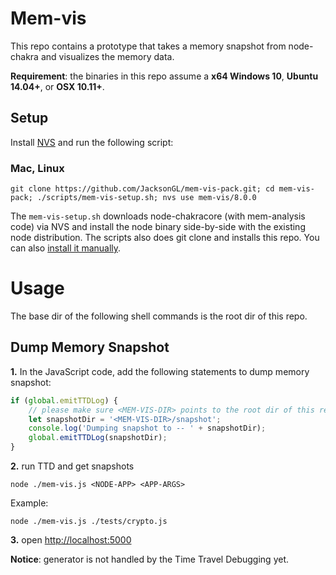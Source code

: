 # Mem-vis

This repo contains a prototype that takes a memory snapshot from node-chakra and visualizes the memory data.

**Requirement**: the binaries in this repo assume a **x64 Windows 10**, **Ubuntu 14.04+**, or **OSX 10.11+**.

## Setup
Install [NVS](https://github.com/jasongin/nvs) and run the following script:

### Mac, Linux

```
git clone https://github.com/JacksonGL/mem-vis-pack.git; cd mem-vis-pack; ./scripts/mem-vis-setup.sh; nvs use mem-vis/8.0.0
```

The `mem-vis-setup.sh` downloads node-chakracore (with mem-analysis code) via NVS and install the node binary side-by-side with the existing node distribution. The scripts also does git clone and installs this repo. You can also [install it manually](doc/install-manually.md).

# Usage

The base dir of the following shell commands is the root dir of this repo.

## Dump Memory Snapshot

  **1.** In the JavaScript code, add the following statements to dump memory snapshot:

```javascript
if (global.emitTTDLog) {
    // please make sure <MEM-VIS-DIR> points to the root dir of this repo
    let snapshotDir = '<MEM-VIS-DIR>/snapshot';
    console.log('Dumping snapshot to -- ' + snapshotDir);
    global.emitTTDLog(snapshotDir);
}
```

  **2.** run TTD and get snapshots

```
node ./mem-vis.js <NODE-APP> <APP-ARGS>
```

Example:

```
node ./mem-vis.js ./tests/crypto.js
```
  
  **3.** open [http://localhost:5000](http://localhost:5000)

**Notice**: generator is not handled by the Time Travel Debugging yet.
